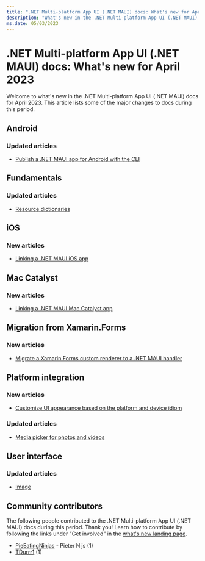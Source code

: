 ```yaml
---
title: ".NET Multi-platform App UI (.NET MAUI) docs: What's new for April 2023"
description: "What's new in the .NET Multi-platform App UI (.NET MAUI) docs for April 2023."
ms.date: 05/03/2023
---
```


# .NET Multi-platform App UI (.NET MAUI) docs: What's new for April 2023

Welcome to what's new in the .NET Multi-platform App UI (.NET MAUI) docs for April 2023. This article lists some of the major changes to docs during this period.

## Android

### Updated articles

- [Publish a .NET MAUI app for Android with the CLI](../android/deployment/publish-cli.md)

## Fundamentals

### Updated articles

- [Resource dictionaries](../fundamentals/resource-dictionaries.md)

## iOS

### New articles

- [Linking a .NET MAUI iOS app](../ios/linking.md)

## Mac Catalyst

### New articles

- [Linking a .NET MAUI Mac Catalyst app](../mac-catalyst/linking.md)

## Migration from Xamarin.Forms

### New articles

- [Migrate a Xamarin.Forms custom renderer to a .NET MAUI handler](../migration/renderer-to-handler.md)

## Platform integration

### New articles

- [Customize UI appearance based on the platform and device idiom](../platform-integration/customize-ui-appearance.md)

### Updated articles

- [Media picker for photos and videos](../platform-integration/device-media/picker.md)

## User interface

### Updated articles

- [Image](../user-interface/controls/image.md)

## Community contributors

The following people contributed to the .NET Multi-platform App UI (.NET MAUI) docs during this period. Thank you! Learn how to contribute by following the links under "Get involved" in the [what's new landing page](index.yml).

- [PieEatingNinjas](https://github.com/PieEatingNinjas) - Pieter Nijs (1)
- [TDurrr1](https://github.com/TDurrr1) (1)
